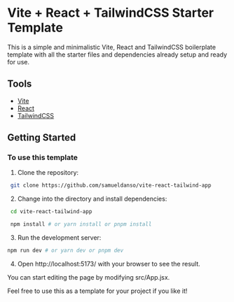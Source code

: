 # Vite + React + TailwindCSS Starter Template

This is a simple and minimalistic Vite, React and TailwindCSS boilerplate template with all the starter files and dependencies already setup and ready for use.
## Tools

- [Vite](https://vitejs.dev/)
- [React](https://reactjs.org/)
- [TailwindCSS](https://tailwindcss.com/)  

## Getting Started
### To use this template

1. Clone the repository:
 
```sh
 git clone https://github.com/samueldanso/vite-react-tailwind-app
 ```

2. Change into the directory and install dependencies:
   
```sh
 cd vite-react-tailwind-app

 npm install # or yarn install or pnpm install
```

3. Run the development server:
   
```sh
npm run dev # or yarn dev or pnpm dev
```

4. Open http://localhost:5173/ with your browser to see the result. 

You can start editing the page by modifying src/App.jsx.
   

Feel free to use this as a template for your project if you like it!
